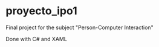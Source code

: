 # proyecto_ipo1

Final project for the subject "Person-Computer Interaction"

Done with C# and XAML
